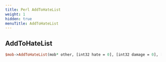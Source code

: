 ```yaml
---
title: Perl AddToHateList
weight: 1
hidden: true
menuTitle: AddToHateList
---
```

## AddToHateList
```perl
$mob->AddToHateList(mob* other, [int32 hate = 0], [int32 damage = 0], [bool yell_for_help = true], [bool frenzy = false], [bool buff_tic = false])
```